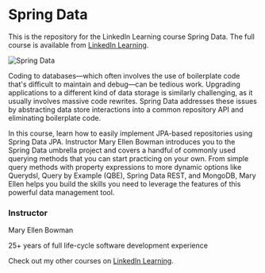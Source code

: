 # Spring Data
This is the repository for the LinkedIn Learning course Spring Data. The full course is available from [LinkedIn Learning][lil-course-url].

![Spring Data ][lil-thumbnail-url]

Coding to databases—which often involves the use of boilerplate code that's difficult to maintain and debug—can be tedious work. Upgrading applications to a different kind of data storage is similarly challenging, as it usually involves massive code rewrites. Spring Data addresses these issues by abstracting data store interactions into a common repository API and eliminating boilerplate code.

In this course, learn how to easily implement JPA-based repositories using Spring Data JPA. Instructor Mary Ellen Bowman introduces you to the Spring Data umbrella project and covers a handful of commonly used querying methods that you can start practicing on your own. From simple query methods with property expressions to more dynamic options like Querydsl, Query by Example (QBE), Spring Data REST, and MongoDB, Mary Ellen helps you build the skills you need to leverage the features of this powerful data management tool.

### Instructor

Mary Ellen Bowman

25+ years of full life-cycle software development experience

Check out my other courses on [LinkedIn Learning](https://www.linkedin.com/learning/instructors/mary-ellen-bowman).

[lil-course-url]: https://www.linkedin.com/learning/spring-data
[lil-thumbnail-url]: https://user-images.githubusercontent.com/28540243/200742696-e631d384-f572-4306-8283-0fc456243b82.jpeg
